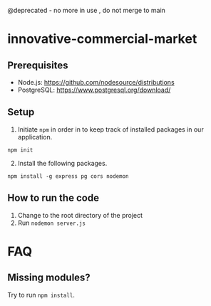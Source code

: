 @deprecated - no more in use , do not merge to main 



# innovative-commercial-market

## Prerequisites

* Node.js: https://github.com/nodesource/distributions
* PostgreSQL: https://www.postgresql.org/download/

## Setup

1. Initiate `npm` in order in to keep track of installed packages in our application.

```
npm init
```

2. Install the following packages.

```
npm install -g express pg cors nodemon
```

## How to run the code

1. Change to the root directory of the project
2. Run `nodemon server.js`


# FAQ

## Missing modules?

Try to run `npm install`.
